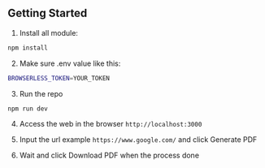 ## Getting Started

1. Install all module:

```bash
npm install
```

2. Make sure .env value like this:

```bash
BROWSERLESS_TOKEN=YOUR_TOKEN
```

3. Run the repo

```bash
npm run dev
```

4. Access the web in the browser `http://localhost:3000`

5. Input the url example `https://www.google.com/` and click Generate PDF

6. Wait and click Download PDF when the process done